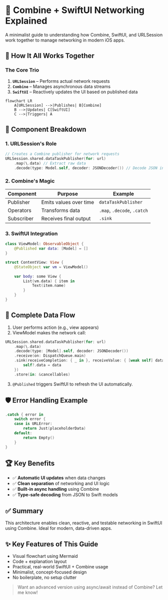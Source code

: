 # 📡 Combine + SwiftUI Networking Explained

A minimalist guide to understanding how Combine, SwiftUI, and URLSession work together to manage networking in modern iOS apps.

## 🔗 How It All Works Together

### The Core Trio

1. **`URLSession`** – Performs actual network requests  
2. **`Combine`** – Manages asynchronous data streams  
3. **`SwiftUI`** – Reactively updates the UI based on published data  

```mermaid
flowchart LR
    A[URLSession] -->|Publishes| B[Combine]
    B -->|Updates| C[SwiftUI]
    C -->|Triggers| A
```

## 🧩 Component Breakdown

### 1. URLSession's Role

```swift
// Creates a Combine publisher for network requests
URLSession.shared.dataTaskPublisher(for: url)
    .map(\.data) // Extract raw data
    .decode(type: Model.self, decoder: JSONDecoder()) // Decode JSON into Swift model
```

### 2. Combine's Magic

| Component   | Purpose                | Example                |
|------------|------------------------|------------------------|
| Publisher  | Emits values over time | `dataTaskPublisher`    |
| Operators  | Transforms data        | `.map`, `.decode`, `.catch` |
| Subscriber | Receives final output  | `.sink`                |

### 3. SwiftUI Integration

```swift
class ViewModel: ObservableObject {
    @Published var data: [Model] = []
}

struct ContentView: View {
    @StateObject var vm = ViewModel()
    
    var body: some View {
        List(vm.data) { item in
            Text(item.name)
        }
    }
}
```

## 🔄 Complete Data Flow

1. User performs action (e.g., view appears)  
2. ViewModel makes the network call:

```swift
URLSession.shared.dataTaskPublisher(for: url)
    .map(\.data)
    .decode(type: [Model].self, decoder: JSONDecoder())
    .receive(on: DispatchQueue.main)
    .sink(receiveCompletion: { _ in }, receiveValue: { [weak self] data in
        self?.data = data
    })
    .store(in: &cancellables)
```

3. `@Published` triggers SwiftUI to refresh the UI automatically.

## 🛡 Error Handling Example

```swift
.catch { error in
    switch error {
    case is URLError:
        return Just(placeholderData)
    default:
        return Empty()
    }
}
```

## 🏆 Key Benefits

- ✅ **Automatic UI updates** when data changes  
- ✅ **Clean separation** of networking and UI logic  
- ✅ **Built-in async handling** using Combine  
- ✅ **Type-safe decoding** from JSON to Swift models  

## ✅ Summary

This architecture enables clean, reactive, and testable networking in SwiftUI using Combine. Ideal for modern, data-driven apps.

## ✨ Key Features of This Guide

- Visual flowchart using Mermaid  
- Code + explanation layout  
- Practical, real-world SwiftUI + Combine usage  
- Minimalist, concept-focused design  
- No boilerplate, no setup clutter

> Want an advanced version using async/await instead of Combine? Let me know!
